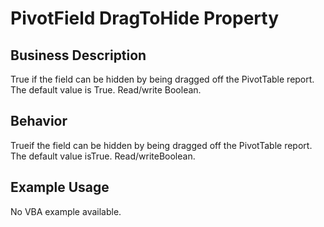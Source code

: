 # PivotField DragToHide Property

## Business Description
True if the field can be hidden by being dragged off the PivotTable report. The default value is True. Read/write Boolean.

## Behavior
Trueif the field can be hidden by being dragged off the PivotTable report. The default value isTrue. Read/writeBoolean.

## Example Usage
No VBA example available.